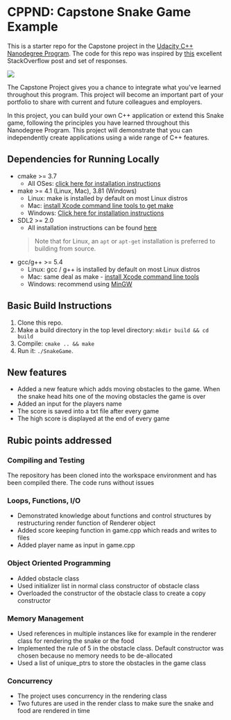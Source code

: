 # CPPND: Capstone Snake Game Example

This is a starter repo for the Capstone project in the [Udacity C++ Nanodegree Program](https://www.udacity.com/course/c-plus-plus-nanodegree--nd213). The code for this repo was inspired by [this](https://codereview.stackexchange.com/questions/212296/snake-game-in-c-with-sdl) excellent StackOverflow post and set of responses.

<img src="snake_game.gif"/>

The Capstone Project gives you a chance to integrate what you've learned throughout this program. This project will become an important part of your portfolio to share with current and future colleagues and employers.

In this project, you can build your own C++ application or extend this Snake game, following the principles you have learned throughout this Nanodegree Program. This project will demonstrate that you can independently create applications using a wide range of C++ features.

## Dependencies for Running Locally
* cmake >= 3.7
  * All OSes: [click here for installation instructions](https://cmake.org/install/)
* make >= 4.1 (Linux, Mac), 3.81 (Windows)
  * Linux: make is installed by default on most Linux distros
  * Mac: [install Xcode command line tools to get make](https://developer.apple.com/xcode/features/)
  * Windows: [Click here for installation instructions](http://gnuwin32.sourceforge.net/packages/make.htm)
* SDL2 >= 2.0
  * All installation instructions can be found [here](https://wiki.libsdl.org/Installation)
  >Note that for Linux, an `apt` or `apt-get` installation is preferred to building from source. 
* gcc/g++ >= 5.4
  * Linux: gcc / g++ is installed by default on most Linux distros
  * Mac: same deal as make - [install Xcode command line tools](https://developer.apple.com/xcode/features/)
  * Windows: recommend using [MinGW](http://www.mingw.org/)

## Basic Build Instructions

1. Clone this repo.
2. Make a build directory in the top level directory: `mkdir build && cd build`
3. Compile: `cmake .. && make`
4. Run it: `./SnakeGame`.

## New features

- Added a new feature which adds moving obstacles to the game. When the snake head hits one of the moving obstacles the game is over
- Added an input for the players name
- The score is saved into a txt file after every game
- The high score is displayed at the end of every game

## Rubic points addressed

### Compiling and Testing

The repository has been cloned into the workspace environment and has been compiled there. The code runs without issues

### Loops, Functions, I/O

- Demonstrated knowledge about functions and control structures by restructuring render function of Renderer object
- Added score keeping function in game.cpp which reads and writes to files
- Added player name as input in game.cpp

### Object Oriented Programming

- Added obstacle class
- Used initializer list in normal class constructor of obstacle class
- Overloaded the constructor of the obstacle class to create a copy constructor

### Memory Management

- Used references in multiple instances like for example in the renderer class for rendering the snake or the food
- Implemented the rule of 5 in the obstacle class. Default constructor was chosen because no memory needs to be de-allocated
- Used a list of unique_ptrs to store the obstacles in the game class

### Concurrency

- The project uses concurrency in the rendering class
- Two futures are used in the render class to make sure the snake and food are rendered in time